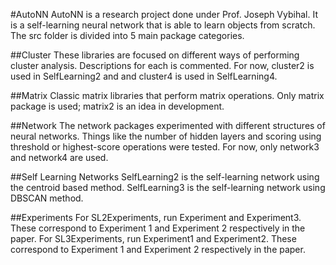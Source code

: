#AutoNN
AutoNN is a research project done under Prof. Joseph Vybihal.
It is a self-learning neural network that is able to learn objects from scratch. The src folder is divided into
5 main package categories.

##Cluster
These libraries are focused on different ways of performing cluster analysis.
Descriptions for each is commented. For now, cluster2 is used in SelfLearning2 and and cluster4 is used in SelfLearning4.

##Matrix
Classic matrix libraries that perform matrix operations. Only matrix package is used; matrix2 is an idea in development.

##Network
The network packages experimented with different structures of neural networks. Things like the number of hidden layers
and scoring using threshold or highest-score operations were tested. For now, only network3 and network4 are used.

##Self Learning Networks
SelfLearning2 is the self-learning network using the centroid based method.
SelfLearning3 is the self-learning network using DBSCAN method.

##Experiments
For SL2Experiments, run Experiment and Experiment3. These correspond to Experiment 1 and Experiment 2 respectively in the paper.
For SL3Experiments, run Experiment1 and Experiment2. These correspond to Experiment 1 and Experiment 2 respectively in the paper.